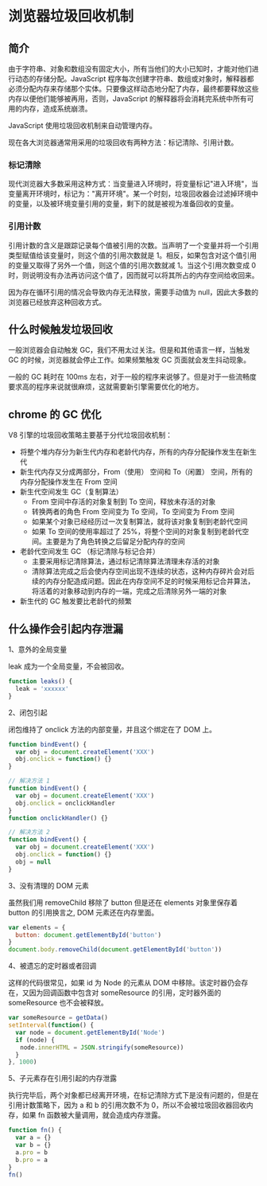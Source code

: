 # 浏览器垃圾回收机制

## 简介

由于字符串、对象和数组没有固定大小，所有当他们的大小已知时，才能对他们进行动态的存储分配。JavaScript 程序每次创建字符串、数组或对象时，解释器都必须分配内存来存储那个实体。只要像这样动态地分配了内存，最终都要释放这些内存以便他们能够被再用，否则，JavaScript 的解释器将会消耗完系统中所有可用的内存，造成系统崩溃。

JavaScript 使用垃圾回收机制来自动管理内存。

现在各大浏览器通常用采用的垃圾回收有两种方法：标记清除、引用计数。

### 标记清除

现代浏览器大多数采用这种方式：当变量进入环境时，将变量标记"进入环境"，当变量离开环境时，标记为："离开环境"。某一个时刻，垃圾回收器会过滤掉环境中的变量，以及被环境变量引用的变量，剩下的就是被视为准备回收的变量。

### 引用计数

引用计数的含义是跟踪记录每个值被引用的次数。当声明了一个变量并将一个引用类型赋值给该变量时，则这个值的引用次数就是 1。相反，如果包含对这个值引用的变量又取得了另外一个值，则这个值的引用次数就减 1。当这个引用次数变成 0 时，则说明没有办法再访问这个值了，因而就可以将其所占的内存空间给收回来。

因为存在循环引用的情况会导致内存无法释放，需要手动值为 null，因此大多数的浏览器已经放弃这种回收方式。

## 什么时候触发垃圾回收

一般浏览器会自动触发 GC，我们不用太过关注。但是和其他语言一样，当触发 GC 的时候，浏览器就会停止工作。如果频繁触发 GC 页面就会发生抖动现象。

一般的 GC 耗时在 100ms 左右，对于一般的程序来说够了。但是对于一些流畅度要求高的程序来说就很麻烦，这就需要新引擎需要优化的地方。

## chrome 的 GC 优化

V8 引擎的垃圾回收策略主要基于分代垃圾回收机制：

- 将整个堆内存分为新生代内存和老龄代内存，所有的内存分配操作发生在新生代
- 新生代内存又分成两部分，From（使用） 空间和 To（闲置） 空间，所有的内存分配操作发生在 From 空间
- 新生代空间发生 GC（复制算法）
  - From 空间中存活的对象复制到 To 空间，释放未存活的对象
  - 转换两者的角色 From 空间变为 To 空间，To 空间变为 From 空间
  - 如果某个对象已经经历过一次复制算法，就将该对象复制到老龄代空间
  - 如果 To 空间的使用率超过了 25%，将整个空间的对象复制到老龄代空间。主要是为了角色转换之后留足分配内存的空间
- 老龄代空间发生 GC （标记清除与标记合并）
  - 主要采用标记清除算法，通过标记清除算法清理未存活的对象
  - 清除算法完成之后会使内存空间出现不连续的状态，这种内存碎片会对后续的内存分配造成问题。因此在内存空间不足的时候采用标记合并算法，将活着的对象移动到内存的一端，完成之后清除另外一端的对象
- 新生代的 GC 触发要比老龄代的频繁

## 什么操作会引起内存泄漏

1、意外的全局变量

leak 成为一个全局变量，不会被回收。

```js
function leaks() {
  leak = 'xxxxxx'
}
```

2、闭包引起

闭包维持了 onclick 方法的内部变量，并且这个绑定在了 DOM 上。

```js
function bindEvent() {
  var obj = document.createElement('XXX')
  obj.onclick = function() {}
}

// 解决方法 1
function bindEvent() {
  var obj = document.createElement('XXX')
  obj.onclick = onclickHandler
}
function onclickHandler() {}

// 解决方法 2
function bindEvent() {
  var obj = document.createElement('XXX')
  obj.onclick = function() {}
  obj = null
}
```

3、没有清理的 DOM 元素

虽然我们用 removeChild 移除了 button 但是还在 elements 对象里保存着 button 的引用换言之, DOM 元素还在内存里面。

```js
var elements = {
  button: document.getElementById('button')
}
document.body.removeChild(document.getElementById('button'))
```

4、被遗忘的定时器或者回调

这样的代码很常见，如果 id 为 Node 的元素从 DOM 中移除。该定时器仍会存在，又因为回调函数中包含对 someResource 的引用，定时器外面的 someResource 也不会被释放。

```js
var someResource = getData()
setInterval(function() {
  var node = document.getElementById('Node')
  if (node) {
　　node.innerHTML = JSON.stringify(someResource))
  }
}, 1000)
```

5、子元素存在引用引起的内存泄露

执行完毕后，两个对象都已经离开环境，在标记清除方式下是没有问题的，但是在引用计数策略下，因为 a 和 b 的引用次数不为 0，所以不会被垃圾回收器回收内存，如果 fn 函数被大量调用，就会造成内存泄露。

```js
function fn() {
  var a = {}
  var b = {}
  a.pro = b
  b.pro = a
}
fn()
```
